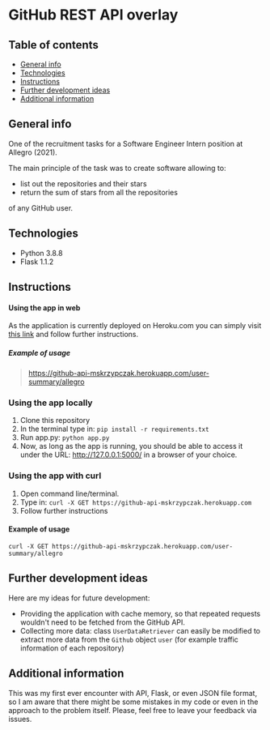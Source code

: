 # GitHub REST API overlay


## Table of contents
* [General info](#general-info)
* [Technologies](#technologies)
* [Instructions](#instructions)
* [Further development ideas](#further-development-ideas)
* [Additional information](#additional-information)


## General info
One of the recruitment tasks for a Software Engineer Intern position at Allegro (2021).

The main principle of the task was to create software allowing to:

- list out the repositories and their stars
- return the sum of stars from all the repositories

of any GitHub user.

## Technologies
- Python 3.8.8
- Flask 1.1.2

## Instructions
#### Using the app in web
As the application is currently deployed on Heroku.com you can simply visit [this link](https://github-api-mskrzypczak.herokuapp.com/) and follow further instructions.
##### Example of usage
> https://github-api-mskrzypczak.herokuapp.com/user-summary/allegro

### Using the app locally 
1. Clone this repository
2. In the terminal type in: `pip install -r requirements.txt`
3. Run app.py: `python app.py`
3. Now, as long as the app is running, you should be able to access it under the URL: http://127.0.0.1:5000/ in a browser of your choice.
### Using the app with curl
1. Open command line/terminal.
2. Type in: `curl -X GET https://github-api-mskrzypczak.herokuapp.com`
3. Follow further instructions
#### Example of usage
`curl -X GET https://github-api-mskrzypczak.herokuapp.com/user-summary/allegro`

## Further development ideas
Here are my ideas for future development:

- Providing the application with cache memory, so that repeated requests wouldn't need to be fetched from the GitHub API.
- Collecting more data: class `UserDataRetriever` can easily be modified to extract more data from the `Github` object `user` (for example traffic information of each repository)

## Additional information
This was my first ever encounter with API, Flask, or even JSON file format, so I am aware that there might be some mistakes in my code or even in the approach to the problem itself. Please, feel free to leave your feedback via issues.
